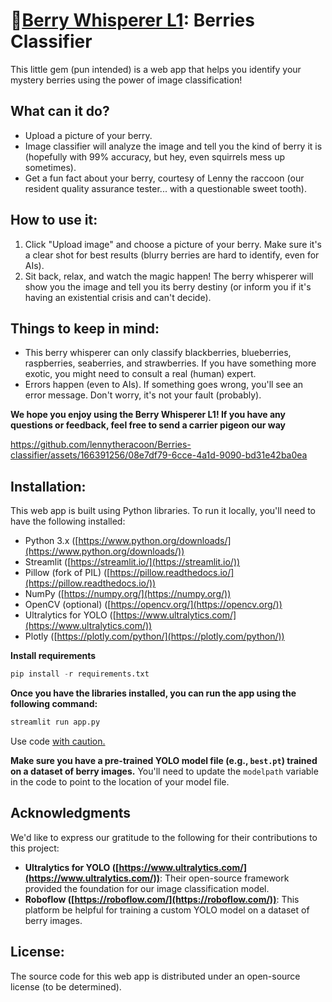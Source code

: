# 🍓[Berry Whisperer L1](https://berries-classifier.streamlit.app/): Berries Classifier

This little gem (pun intended) is a web app that helps you identify your mystery berries using the power of image classification!

## What can it do?

- Upload a picture of your berry.
- Image classifier will analyze the image and tell you the kind of berry it is (hopefully with 99% accuracy, but hey, even squirrels mess up sometimes).
- Get a fun fact about your berry, courtesy of Lenny the raccoon (our resident quality assurance tester... with a questionable sweet tooth).

## How to use it:

1.  Click "Upload image" and choose a picture of your berry. Make sure it's a clear shot for best results (blurry berries are hard to identify, even for AIs).
2.  Sit back, relax, and watch the magic happen! The berry whisperer will show you the image and tell you its berry destiny (or inform you if it's having an existential crisis and can't decide).

## Things to keep in mind:

- This berry whisperer can only classify blackberries, blueberries, raspberries, seaberries, and strawberries. If you have something more exotic, you might need to consult a real (human) expert.
- Errors happen (even to AIs). If something goes wrong, you'll see an error message. Don't worry, it's not your fault (probably).

**We hope you enjoy using the Berry Whisperer L1! If you have any questions or feedback, feel free to send a carrier pigeon our way**



https://github.com/lennytheracoon/Berries-classifier/assets/166391256/08e7df79-6cce-4a1d-9090-bd31e42ba0ea



## Installation:

This web app is built using Python libraries. To run it locally, you'll need to have the following installed:

- Python 3.x ([https://www.python.org/downloads/](https://www.python.org/downloads/))
- Streamlit ([https://streamlit.io/](https://streamlit.io/))
- Pillow (fork of PIL) ([https://pillow.readthedocs.io/](https://pillow.readthedocs.io/))
- NumPy ([https://numpy.org/](https://numpy.org/))
- OpenCV (optional) ([https://opencv.org/](https://opencv.org/))
- Ultralytics for YOLO ([https://www.ultralytics.com/](https://www.ultralytics.com/))
- Plotly ([https://plotly.com/python/](https://plotly.com/python/))

**Install requirements**

```Python
pip install -r requirements.txt
```

**Once you have the libraries installed, you can run the app using the following command:**

```Python
streamlit run app.py
```

Use code [with caution.](/faq#coding)

**Make sure you have a pre-trained YOLO model file (e.g., `best.pt`) trained on a dataset of berry images.** You'll need to update the `modelpath` variable in the code to point to the location of your model file.

## Acknowledgments

We'd like to express our gratitude to the following for their contributions to this project:

- **Ultralytics for YOLO ([https://www.ultralytics.com/](https://www.ultralytics.com/))**: Their open-source framework provided the foundation for our image classification model.
- **Roboflow ([https://roboflow.com/](https://roboflow.com/))**: This platform be helpful for training a custom YOLO model on a dataset of berry images.

## License:
The source code for this web app is distributed under an open-source license (to be determined).
